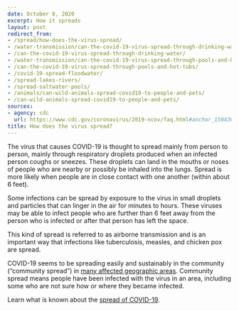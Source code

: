 ```yaml
---
date: October 8, 2020
excerpt: How it spreads
layout: post
redirect_from:
- /spread/how-does-the-virus-spread/
- /water-transmission/can-the-covid-19-virus-spread-through-drinking-water/
- /can-the-covid-19-virus-spread-through-drinking-water/
- /water-transmission/can-the-covid-19-virus-spread-through-pools-and-hot-tubs/
- /can-the-covid-19-virus-spread-through-pools-and-hot-tubs/
- /covid-19-spread-floodwater/
- /spread-lakes-rivers/
- /spread-saltwater-pools/
- /animals/can-wild-animals-spread-covid19-to-people-and-pets/
- /can-wild-animals-spread-covid19-to-people-and-pets/
sources:
- agency: cdc
  url: https://www.cdc.gov/coronavirus/2019-ncov/faq.html#anchor_1584386553767
title: How does the virus spread?
---
```


The virus that causes COVID-19 is thought to spread mainly from person to person, mainly through respiratory droplets produced when an infected person coughs or sneezes. These droplets can land in the mouths or noses of people who are nearby or possibly be inhaled into the lungs. Spread is more likely when people are in close contact with one another (within about 6 feet).

Some infections can be spread by exposure to the virus in small droplets and particles that can linger in the air for minutes to hours. These viruses may be able to infect people who are further than 6 feet away from the person who is infected or after that person has left the space.

This kind of spread is referred to as airborne transmission and is an important way that infections like tuberculosis, measles, and chicken pox are spread.

COVID-19 seems to be spreading easily and sustainably in the community (“community spread”) in [many affected geographic areas](https://www.cdc.gov/coronavirus/2019-ncov/prevent-getting-sick/how-covid-spreads.html). Community spread means people have been infected with the virus in an area, including some who are not sure how or where they became infected.

Learn what is known about the [spread of COVID-19](https://www.cdc.gov/coronavirus/2019-ncov/prevent-getting-sick/how-covid-spreads.html?CDC_AA_refVal=https%3A%2F%2Fwww.cdc.gov%2Fcoronavirus%2F2019-ncov%2Fprepare%2Ftransmission.html).